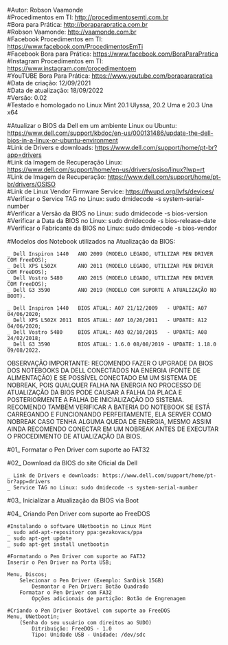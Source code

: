 #Autor: Robson Vaamonde<br>
#Procedimentos em TI: http://procedimentosemti.com.br<br>
#Bora para Prática: http://boraparapratica.com.br<br>
#Robson Vaamonde: http://vaamonde.com.br<br>
#Facebook Procedimentos em TI: https://www.facebook.com/ProcedimentosEmTi<br>
#Facebook Bora para Prática: https://www.facebook.com/BoraParaPratica<br>
#Instagram Procedimentos em TI: https://www.instagram.com/procedimentoem<br>
#YouTUBE Bora Para Prática: https://www.youtube.com/boraparapratica<br>
#Data de criação: 12/09/2021<br>
#Data de atualização: 18/09/2022<br>
#Versão: 0.02<br>
#Testado e homologado no Linux Mint 20.1 Ulyssa, 20.2 Uma e 20.3 Una x64

#Atualizar o BIOS da Dell em um ambiente Linux ou Ubuntu: https://www.dell.com/support/kbdoc/en-us/000131486/update-the-dell-bios-in-a-linux-or-ubuntu-environment<br>
#Link de Drivers e downloads: https://www.dell.com/support/home/pt-br?app=drivers<br>
#Link da Imagem de Recuperação Linux: https://www.dell.com/support/home/en-us/drivers/osiso/linux?lwp=rt<br>
#Link de Imagem de Recuperação: https://www.dell.com/support/home/pt-br/drivers/OSISO<br>
#Link de Linux Vendor Firmware Service: https://fwupd.org/lvfs/devices/<br>
#Verificar o Service TAG no Linux: sudo dmidecode -s system-serial-number<br>
#Verificar a Versão da BIOS no Linux: sudo dmidecode -s bios-version<br>
#Verificar a Data da BIOS no Linux: sudo dmidecode -s bios-release-date<br>
#Verificar o Fabricante da BIOS no Linux: sudo dmidecode -s bios-vendor

#Modelos dos Notebook utilizados na Atualização da BIOS:

	_ Dell Inspiron 1440   ANO 2009 (MODELO LEGADO, UTILIZAR PEN DRIVER COM FreeDOS);
	_ Dell XPS L502X       ANO 2011 (MODELO LEGADO, UTILIZAR PEN DRIVER COM FreeDOS);
	_ Dell Vostro 5480     ANO 2015 (MODELO LEGADO, UTILIZAR PEN DRIVER COM FreeDOS);
	_ Dell G3 3590         ANO 2019 (MODELO COM SUPORTE A ATUALIZAÇÃO NO BOOT).

	_ Dell Inspiron 1440   BIOS ATUAL: A07 21/12/2009   - UPDATE: A07 04/06/2020;
	_ Dell XPS L502X 2011  BIOS ATUAL: A07 10/20/2011   - UPDATE: A12 04/06/2020;
	_ Dell Vostro 5480     BIOS ATUAL: A03 02/10/2015   - UPDATE: A08 24/02/2018;
	_ Dell G3 3590         BIOS ATUAL: 1.6.0 08/08/2019 - UPDATE: 1.18.0 09/08/2022.

OBSERVAÇÃO IMPORTANTE: RECOMENDO FAZER O UPGRADE DA BIOS DOS NOTEBOOKS DA DELL CONECTADOS
NA ENERGIA (FONTE DE ALIMENTAÇÃO) E SE POSSÍVEL CONECTADO EM UM SISTEMA DE NOBREAK, POIS
QUALQUER FALHA NA ENERGIA NO PROCESSO DE ATUALIZAÇÃO DA BIOS PODE CAUSAR A FALHA DA PLACA
E POSTERIORMENTE A FALHA DE INICIALIZAÇÃO DO SISTEMA. RECOMENDO TAMBÉM VERIFICAR A BATERIA
DO NOTEBOOK SE ESTÁ CARREGANDO E FUNCIONANDO PERFEITAMENTE, ELA SERVER COMO NOBREAK CASO
TENHA ALGUMA QUEDA DE ENERGIA, MESMO ASSIM AINDA RECOMENDO CONECTAR EM UM NOBREAK ANTES DE
EXECUTAR O PROCEDIMENTO DE ATUALIZAÇÃO DA BIOS.

#01_ Formatar o Pen Driver com suporte ao FAT32

#02_ Download da BIOS do site Oficial da Dell

	_ Link de Drivers e downloads: https://www.dell.com/support/home/pt-br?app=drivers
	_ Service TAG no Linux: sudo dmidecode -s system-serial-number

#03_ Inicializar a Atualização da BIOS via Boot

#04_ Criando Pen Driver com suporte ao FreeDOS

	#Instalando o software UNetbootin no Linux Mint
	_ sudo add-apt-repository ppa:gezakovacs/ppa
	_ sudo apt-get update
	_ sudo apt-get install unetbootin

	#Formatando o Pen Driver com suporte ao FAT32
	Inserir o Pen Driver na Porta USB;
	
	Menu, Discos;
		Selecionar o Pen Driver (Exemplo: SanDisk 15GB)
			Desmontar o Pen Driver: Botão Quadrado
		Formatar o Pen Driver com FA32
			Opções adicionais de partição: Botão de Engrenagem

	#Criando o Pen Driver Bootável com suporte ao FreeDOS
	Menu, UNetbootin;
		(Senha do seu usuário com direitos ao SUDO)
			Ditribuição: FreeDOS - 1.0
			Tipo: Unidade USB - Unidade: /dev/sdc